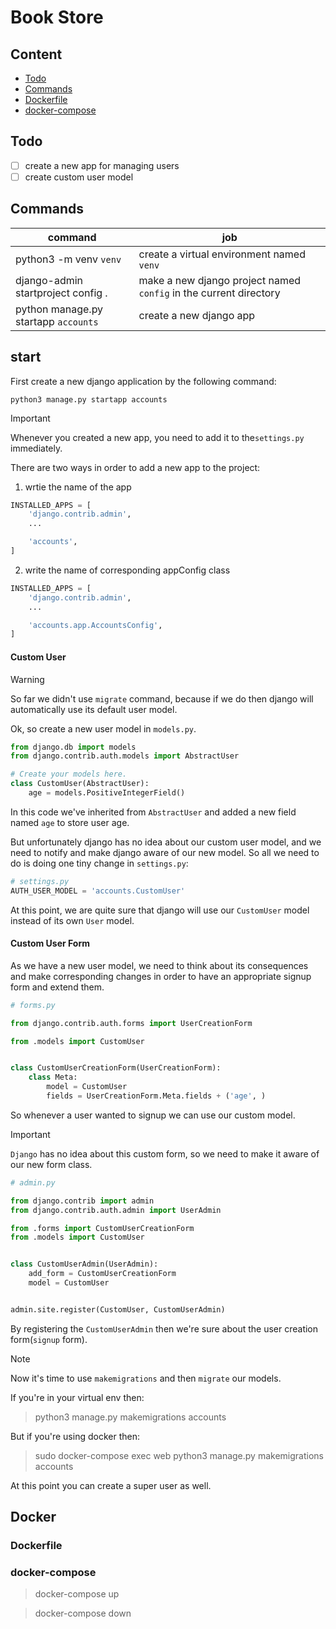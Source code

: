 # Book Store

## Content

- [Todo](#todo)
- [Commands](#commands)
- [Dockerfile](#dockerfile)
- [docker-compose](#docker-compose)


## Todo

- [ ] create a new app for managing users
- [ ] create custom user model

## Commands

| command | job |
| --- | --- |
| python3 -m venv `venv` | create a virtual environment named `venv` | 
| django-admin startproject config . | make a new django project named `config` in the current directory | 
| python manage.py startapp `accounts` | create a new django app |

## start

First create a new django application by the following command:

`python3 manage.py startapp accounts`

> [!IMPORTANT]
> Whenever you created a new app, you need to add it to the`settings.py` immediately.

There are two ways in order to add a new app to the project:

1. wrtie the name of the app

``` python
INSTALLED_APPS = [
    'django.contrib.admin',
    ...

    'accounts',
]
```

2. write the name of corresponding appConfig class

``` python
INSTALLED_APPS = [
    'django.contrib.admin',
    ...

    'accounts.app.AccountsConfig',
]
```

#### Custom User

> [!WARNING]
> So far we didn't use `migrate` command, because if we do then django will automatically use its default user model.

Ok, so create a new user model in `models.py`.

``` python
from django.db import models
from django.contrib.auth.models import AbstractUser

# Create your models here.
class CustomUser(AbstractUser):
    age = models.PositiveIntegerField()
```

In this code we've inherited from `AbstractUser` and added a new field named `age` to store user age.

But unfortunately django has no idea about our custom user model, and we need to notify and make django aware of our new model. So all we need to do is doing one tiny change in `settings.py`:

``` python
# settings.py
AUTH_USER_MODEL = 'accounts.CustomUser'
```

At this point, we are quite sure that django will use our `CustomUser` model instead of its own `User` model.

#### Custom User Form

As we have a new user model, we need to think about its consequences and make corresponding changes in order to have an appropriate signup form and extend them.

``` python
# forms.py

from django.contrib.auth.forms import UserCreationForm

from .models import CustomUser


class CustomUserCreationForm(UserCreationForm):
    class Meta:
        model = CustomUser
        fields = UserCreationForm.Meta.fields + ('age', )

```
So whenever a user wanted to signup we can use our custom model.

> [!IMPORTANT]
> `Django` has no idea about this custom form, so we need to make it aware of our new form class.

``` python
# admin.py

from django.contrib import admin
from django.contrib.auth.admin import UserAdmin

from .forms import CustomUserCreationForm
from .models import CustomUser


class CustomUserAdmin(UserAdmin):
    add_form = CustomUserCreationForm
    model = CustomUser


admin.site.register(CustomUser, CustomUserAdmin)
```

By registering the `CustomUserAdmin` then we're sure about the user creation form(`signup` form).

> [!NOTE]
> Now it's time to use `makemigrations` and then `migrate` our models.

If you're in your virtual env then:
> python3 manage.py makemigrations accounts

But if you're using docker then:
> sudo docker-compose exec web python3 manage.py makemigrations accounts

At this point you can create a super user as well.

## Docker

### Dockerfile

### docker-compose

> docker-compose up

> docker-compose down
